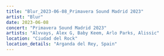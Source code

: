 ```yaml
---
title: "Blur_2023-06-08_Primavera Sound Madrid 2023"
artist: "Blur"
date: 2023-06-08
concert: "Primavera Sound Madrid 2023"
artists: "Alvvays, Alex G, Baby Keem, Arlo Parks, Alissic"
location: "Ciudad del Rock"
location_details: "Arganda del Rey, Spain"
---
```

